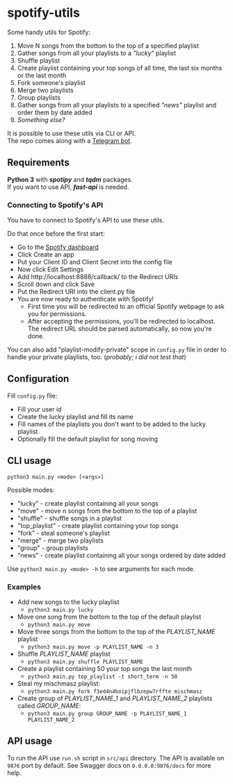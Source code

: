 # spotify-utils

Some handy utils for Spotify:
1. Move N songs from the bottom to the top of a specified playlist
2. Gather songs from all your playlists to a *"lucky"* playlist
3. Shuffle playlist
4. Create playlist containing your top songs of all time, the last six months or the last month
5. Fork someone's playlist
6. Merge two playlists
7. Group playlists
8. Gather songs from all your playlists to a specified *"news"* playlist and order them by date added
9. *Something else?*

It is possible to use these utils via CLI or API.\
The repo comes along with a [Telegram bot](https://github.com/iwsylit/spotify-utils-bot). 

## Requirements
**Python 3** with ***spotipy*** and ***tqdm*** packages.\
If you want to use API, ***fast-api*** is needed.

### Connecting to Spotify's API
You have to connect to Spotify's API to use these utils.

Do that once before the first start:
 * Go to the [Spotify dashboard](https://developer.spotify.com/dashboard/applications)
 * Click Create an app
 * Put your Client ID and Client Secret into the config file
 * Now click Edit Settings
 * Add http://localhost:8888/callback/ to the Redirect URIs
 * Scroll down and click Save
 * Put the Redirect URI into the client.py file
 * You are now ready to authenticate with Spotify!
   - First time you will be redirected to an official Spotify webpage to ask you for permissions.
   - After accepting the permissions, you'll be redirected to localhost. The redirect URL should be parsed automatically, so now you're done.

You can also add "playlist-modify-private" scope in `config.py` file in order to handle your private playlists, too. 
(*probably; i did not test that*)

## Configuration

Fill `config.py` file:
 * Fill your user id
 * Create the lucky playlist and fill its name
 * Fill names of the playlists you don't want to be added to the lucky playlist
 * Optionally fill the default playlist for song moving

## CLI usage
`python3 main.py <mode> [<args>]` 

Possible modes:
 * "lucky" - create playlist containing all your songs
 * "move" - move n songs from the bottom to the top of a playlist
 * "shuffle" - shuffle songs in a playlist
 * "top_playlist" - create playlist containing your top songs
 * "fork" - steal someone's playlist
 * "merge" - merge two playlists
 * "group" - group playlists
 * "news" - create playlist containing all your songs ordered by date added
   
Use `python3 main.py <mode> -h` to see arguments for each mode.

### Examples
 * Add new songs to the lucky playlist
    - `python3 main.py lucky`
 * Move one song from the bottom to the top of the default playlist
    - `python3 main.py move`
 * Move three songs from the bottom to the top of the *PLAYLIST_NAME* playlist 
    - `python3 main.py move -p PLAYLIST_NAME -n 3`
 * Shuffle *PLAYLIST_NAME* playlist
    - `python3 main.py shuffle PLAYLIST_NAME`
 * Create a playlist containing 50 your top songs the last month
    - `python3 main.py top_playlist -t short_term -n 50`
 * Steal my mischmasz playlist:
    - `python3 main.py fork f3ed4n4boipjflbzepw7rffte mischmasz`
 * Create group of *PLAYLIST_NAME_1* and *PLAYLIST_NAME_2* playlists called *GROUP_NAME*:
    - `python3 main.py group GROUP_NAME -p PLAYLIST_NAME_1 PLAYLIST_NAME_2`


## API usage

To run the API use `run.sh` script in `src/api` directory. 
The API is available on `9876` port by default.
See Swagger docs on `0.0.0.0:9876/docs` for more help.
